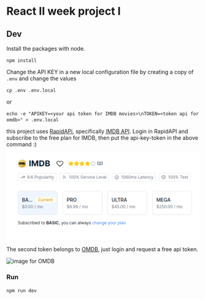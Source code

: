 # React II week project I 

## Dev

Install the packages with node. 

```shell
npm install
```

Change the API KEY in a new local configuration file by creating a copy of `.env` and change the values


```shell
cp .env .env.local
```

or


```shell
echo -e "APIKEY=<your api token for IMDB movies>\nTOKEN=<token api for omdb>" > .env.local
```

this project uses [RapidAPi](https://rapidapi.com), specifically [IMDB API](https://rapidapi.com/DataCrawler/api/imdb188). Login in RapidAPI and subscribe to the free plan for IMDB, then put the api-key-token in the above command :)

![image for IMDB in RAPID API](imgs/img.png)

The second token belongs to [OMDB](http://www.omdbapi.com), just login and request a free api token.

![image for OMDB](imgs/img2.png)

### Run

```shell
npm run dev
```
